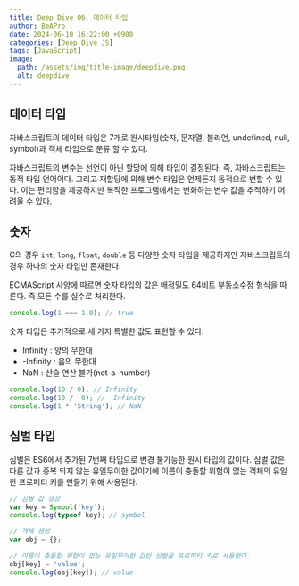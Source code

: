 ```yaml
---
title: Deep Dive 06. 데이터 타입
author: BeAPro
date: 2024-06-10 16:22:00 +0900
categories: [Deep Dive JS]
tags: [JavaScript]
image:
  path: /assets/img/title-image/deepdive.png
  alt: deepdive
---
```

## **데이터 타입**
자바스크립트의 데이터 타입은 7개로 원시타입(숫자, 문자열, 불리언, undefined, null, symbol)과 객체 타입으로 분류 할 수 있다.

자바스크립트의 변수는 선언이 아닌 할당에 의해 타입이 결정된다. 즉, 자바스크립트는 동적 타입 언어이다.
그리고 재할당에 의해 변수 타입은 언제든지 동적으로 변할 수 있다.
이는 편리함을 제공하지만 복작한 프로그램에서는 변화하는 변수 값을 추적하기 어려울 수 있다.

## **숫자**
C의 경우 `int`, `long`, `float`, `double` 등 다양한 숫자 타입을 제공하지만 자바스크립트의 경우 하나의 숫자 타입만 존재한다.

ECMAScript 사양에 따르면 숫자 타입의 값은 배정밀도 64비트 부동소수점 형식을 따른다. 즉 모든 수를 실수로 처리한다.
```js
console.log(1 === 1.0); // true
```
숫자 타입은 추가적으로 세 가지 특별한 값도 표현할 수 있다.
- Infinity : 양의 무한대
- -Infinity : 음의 무한대
- NaN : 산술 연산 불가(not-a-number)

```js
console.log(10 / 0); // Infinity
console.log(10 / -0); // -Infinity
console.log(1 * 'String'); // NaN
```

## 심벌 타입
심벌은 ES6에서 추가된 7번째 타입으로 변경 불가능한 원시 타입의 값이다.
심벌 값은 다른 값과 중복 되지 않는 유일무이한 값이기에 이름이 충돌할 위험이 없는 객체의 유일한 프로퍼티 키를 만들기 위해 사용된다.

```js
// 심벌 값 생성
var key = Symbol('key');
console.log(typeof key); // symbol

// 객체 생성
var obj = {};

// 이름이 충돌할 위험이 없는 유일무이한 값인 심벌을 프로퍼티 키로 사용한다.
obj[key] = 'value';
console.log(obj[key]); // value
```
